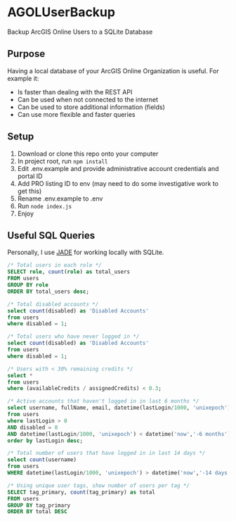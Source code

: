 # AGOLUserBackup

Backup ArcGIS Online Users to a SQLite Database

## Purpose

Having a local database of your ArcGIS Online Organization is useful.  For example it:

+ Is faster than dealing with the REST API
+ Can be used when not connected to the internet
+ Can be used to store additional information (fields)
+ Can use more flexible and faster queries

## Setup

1. Download or clone this repo onto your computer
1. In project root, run `npm install`
1. Edit .env.example and provide administrative account credentials and portal ID
1. Add PRO listing ID to env (may need to do some investigative work to get this)
1. Rename .env.example to .env
1. Run `node index.js`
1. Enjoy

## Useful SQL Queries

Personally, I use [JADE](https://github.com/sunnygoyal/jade) for working locally with SQLite.  

```sql
/* Total users in each role */
SELECT role, count(role) as total_users
FROM users
GROUP BY role
ORDER BY total_users desc;

/* Total disabled accounts */
select count(disabled) as 'Disabled Accounts'
from users
where disabled = 1;

/* Total users who have never logged in */
select count(disabled) as 'Disabled Accounts'
from users
where disabled = 1;

/* Users with < 30% remaining credits */
select *
from users
where (availableCredits / assignedCredits) < 0.3;

/* Active accounts that haven't logged in in last 6 months */
select username, fullName, email, datetime(lastLogin/1000, 'unixepoch') as lastLogin
from users
where lastLogin > 0
AND disabled = 0
AND datetime(lastLogin/1000, 'unixepoch') < datetime('now','-6 months')
order by lastLogin desc;

/* Total number of users that have logged in in last 14 days */
select count(username)
from users
WHERE datetime(lastLogin/1000, 'unixepoch') > datetime('now','-14 days');

/* Using unique user tags, show number of users per tag */
SELECT tag_primary, count(tag_primary) as total
FROM users
GROUP BY tag_primary
ORDER BY total DESC
```
